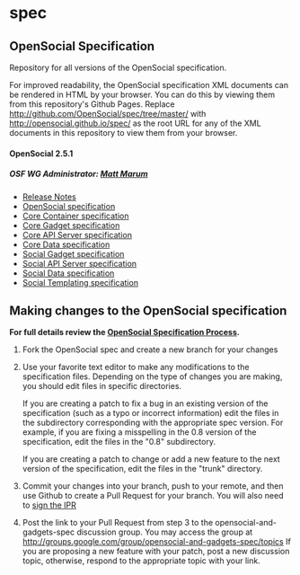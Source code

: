 spec
====

OpenSocial Specification
------------------------

Repository for all versions of the OpenSocial specification.

For improved readability, the OpenSocial specification XML documents can be rendered in HTML by your browser.
You can do this by viewing them from this repository's Github Pages.
Replace http://github.com/OpenSocial/spec/tree/master/ with http://opensocial.github.io/spec/
as the root URL for any of the XML documents in this repository to view them from your browser.

#### OpenSocial 2.5.1

##### OSF WG Administrator:  [Matt Marum](http://github.com/mgmarum/)

- [Release Notes](http://opensocial.github.io/spec/2.5.1/OpenSocial-Specification-Release-Notes.xml)
- [OpenSocial specification](http://opensocial.github.io/2.5.1/trunk/OpenSocial-Specification.xml)
- [Core Container specification](http://opensocial.github.io/2.5.1/trunk/Core-Container.xml)
- [Core Gadget specification](http://opensocial.github.io/spec/2.5.1/Core-Gadget.xml)
- [Core API Server specification](http://opensocial.github.io/spec/2.5.1/Core-API-Server.xml)
- [Core Data specification](http://opensocial.github.io/spec/2.5.1/Core-Data.xml)
- [Social Gadget specification](http://opensocial.github.io/spec/2.5.1/Social-Gadget.xml)
- [Social API Server specification](http://opensocial.github.io/spec/2.5.1/Social-API-Server.xml)
- [Social Data specification](http://opensocial.github.io/spec/2.5.1/Social-Data.xml)
- [Social Templating specification](http://opensocial.github.io/spec/2.5.1/Social-Templating.xml)


Making changes to the OpenSocial specification
----------------------------------
 **For full details review the [OpenSocial Specification Process](https://opensocial.atlassian.net/wiki/display/OSD/Specification+Process).**
 
1. Fork the OpenSocial spec and create a new branch for your changes
   
2. Use your favorite text editor to make any modifications to the
   specification files.  Depending on the type of changes you are making,
   you should edit files in specific directories.

   If you are creating a patch to fix a bug in an existing version of the
   specification (such as a typo or incorrect information) edit the files
   in the subdirectory corresponding with the appropriate spec version. 
   For example, if you are fixing a misspelling in the 0.8 version of the
   specification, edit the files in the "0.8" subdirectory.

   If you are creating a patch to change or add a new feature to the next
   version of the specification, edit the files in the "trunk"
   directory.
   
3. Commit your changes into your branch, push to your remote, and then use
   Github to create a Pull Request for your branch. You will also need to <a href="http://www.clahub.com/agreements/OpenSocial/spec">sign the IPR</a>
   
4. Post the link to your Pull Request from step 3 to the opensocial-and-gadgets-spec
    discussion group.  You may access the group at
    http://groups.google.com/group/opensocial-and-gadgets-spec/topics
    If you are proposing a new feature with your patch, post a new discussion
    topic, otherwise, respond to the appropriate topic with your link.
